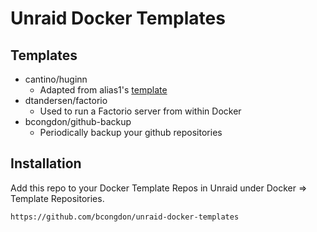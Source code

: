 # Unraid Docker Templates

## Templates

* cantino/huginn
    * Adapted from alias1's [template](https://github.com/alias1/unraid-docker-templates/blob/master/cantino/huginn.xml)
* dtandersen/factorio
    * Used to run a Factorio server from within Docker
* bcongdon/github-backup
    * Periodically backup your github repositories

## Installation

Add this repo to your Docker Template Repos in Unraid under Docker => Template Repositories.

```
https://github.com/bcongdon/unraid-docker-templates
```
